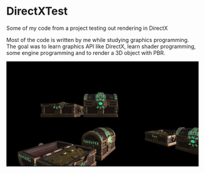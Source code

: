 # DirectXTest
Some of my code from a project testing out rendering in DirectX

Most of the code is written by me while studying graphics programming. The goal was to learn graphics API like DirectX, learn shader programming, some engine programming and to render a 3D object with PBR.

![Image of project result](image_2025-08-01_072320391.png)
